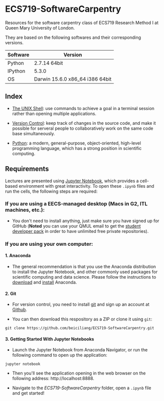 # ECS719-SoftwareCarpentry

Resources for the software carpentry class of ECS719 Research Method I at Queen Mary University of London.

They are based on the following softwares and their corresponding versions.

Software | Version
------------ | -------------
Python | 2.7.14 64bit
IPython | 5.3.0
OS | Darwin 15.6.0 x86_64 i386 64bit

## Index

* [The UNIX Shell](https://nbviewer.jupyter.org/github/beiciliang/ECS719-SoftwareCarpentry/blob/master/Lecture-1-The-UNIX-Shell.ipynb): 
use commands to achieve a goal in a terminal session rather than opening multiple applications.

* [Version Control](https://nbviewer.jupyter.org/github/beiciliang/ECS719-SoftwareCarpentry/blob/master/Lecture-2-Version-Control.ipynb): 
keep track of changes in the source code, and make it possible for serveral people to collaboratively work on the same code base simultaneously.

* [Python](https://nbviewer.jupyter.org/github/beiciliang/ECS719-SoftwareCarpentry/blob/master/Lecture-3-Python.ipynb): 
a modern, general-purpose, object-oriented, high-level programming language, which has a strong position in scientific computing.

## Requirements

Lectures are presented using [Jupyter Notebook](http://jupyter.org/index.html), which provides a cell-based environment with great interactivity.
To open these `.ipynb` files and run the cells, the following steps are required:

### If you are using a EECS-managed desktop (Macs in G2, ITL machines, etc.):

- You don't need to install anything, just make sure you have signed up for GitHub 
(**Noted** you can use your QMUL email to get the [student developer pack](https://education.github.com) 
in order to have unlimited free private repositories).

### If you are using your own computer:

#### 1. Anaconda

- The general recommendation is that you use the Anaconda distribution to install the Jupyter Notebook, 
and other commonly used packages for scientific computing and data science. 
Please follow the instructions to [download](https://www.anaconda.com/download/) and [install](https://docs.anaconda.com/anaconda/install/) Anaconda.

#### 2. Git

- For version control, you need to install [git](http://git-scm.com/) and sign up an account at [Github](https://github.com/).

- You can then download this respository as a ZIP or clone it using `git`:
```
git clone https://github.com/beiciliang/ECS719-SoftwareCarpentry.git
```

#### 3. Getting Started With Jupyter Notebooks

- Launch the Jupyter Notebook from Anaconda Navigator, or run the following command to open up the application:
```
jupyter notebook
```

- Then you'll see the application opening in the web browser on the following address: http://localhost:8888. 

- Navigate to the *ECS719-SoftwareCarpentry* folder, open a `.ipynb` file and get started!
